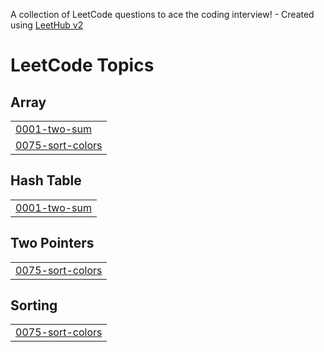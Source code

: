 A collection of LeetCode questions to ace the coding interview! - Created using [LeetHub v2](https://github.com/arunbhardwaj/LeetHub-2.0)
<!---LeetCode Topics Start-->
# LeetCode Topics
## Array
|  |
| ------- |
| [0001-two-sum](https://github.com/shenalgunsekera/LeetCode/tree/master/0001-two-sum) |
| [0075-sort-colors](https://github.com/shenalgunsekera/LeetCode/tree/master/0075-sort-colors) |
## Hash Table
|  |
| ------- |
| [0001-two-sum](https://github.com/shenalgunsekera/LeetCode/tree/master/0001-two-sum) |
## Two Pointers
|  |
| ------- |
| [0075-sort-colors](https://github.com/shenalgunsekera/LeetCode/tree/master/0075-sort-colors) |
## Sorting
|  |
| ------- |
| [0075-sort-colors](https://github.com/shenalgunsekera/LeetCode/tree/master/0075-sort-colors) |
<!---LeetCode Topics End-->